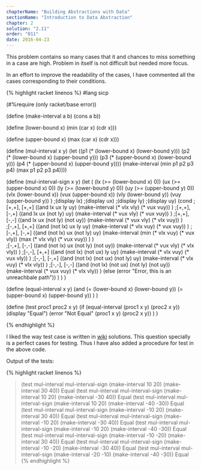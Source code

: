 ```yaml
---
chapterName: "Building Abstractions with Data"
sectionName: "Introduction to Data Abstraction"
chapter: 2
solution: "2.11"
order: "011"
date: 2016-04-23
---
```


This problem contains so many cases that it and chances to miss something in a case are high. Problem in itself is not difficult but 
needed more focus.

In an effort to improve the readability of the cases, I have commented all the cases corresponding to their conditions.

{% highlight racket linenos %}
#lang sicp

(#%require (only racket/base error))

(define (make-interval a b) (cons a b))

(define (lower-bound x) (min (car x) (cdr x)))

(define (upper-bound x) (max (car x) (cdr x)))

(define (mul-interval x y)
  (let ((p1 (* (lower-bound x) (lower-bound y)))
        (p2 (* (lower-bound x) (upper-bound y)))
        (p3 (* (upper-bound x) (lower-bound y)))
        (p4 (* (upper-bound x) (upper-bound y))))
    (make-interval (min p1 p2 p3 p4)
                   (max p1 p2 p3 p4))))

(define (mul-interval-sign x y)
   (let (
          (lx (>= (lower-bound x) 0))
          (ux (>= (upper-bound x) 0))
          (ly (>= (lower-bound y) 0))
          (uy (>= (upper-bound y) 0))
          (vlx (lower-bound x))
          (vux (upper-bound x))
          (vly (lower-bound y))
          (vuy (upper-bound y))
        )
        ;(display lx)
        ;(display ux)
        ;(display ly)
        ;(display uy)
        (cond
               ;[+,+], [+,+] 
               ((and lx ux ly uy)
                                 (make-interval (* vlx vly) (* vux vuy))
               )
               ;[+,+], [-,+] 
               ((and lx ux (not ly) uy)
                                 (make-interval (* vux vly) (* vux vuy))
               )
               ;[+,+], [-,-]
               ((and lx ux (not ly) (not uy))
                                 (make-interval (* vux vly) (* vlx vuy))
               )                
               ;[-,+], [+,+] 
               ((and (not lx) ux ly uy)
                                 (make-interval (* vlx vuy) (* vux vuy))
               )
               ;[-,+], [-,+] 
               ((and (not lx) ux (not ly) uy)
                                 (make-interval (min (* vlx vuy) (* vux vly))
                                                (max (* vlx vly) (* vux vuy))
                                 )
               )                  
               ;[-,+], [-,-]
               ((and (not lx) ux (not ly) (not uy))
                                 (make-interval (* vux vly) (* vlx vly))
               )
               ;[-,-], [+,+] 
               ((and (not lx) (not ux) ly uy)
                                 (make-interval (* vlx vuy) (* vux vly))
               )
               ;[-,-], [-,+] 
               ((and (not lx) (not ux) (not ly) uy)
                                 (make-interval (* vlx vuy) (* vlx vly))
               )
               ;[-,-], [-,-]
               ((and (not lx) (not ux) (not ly) (not uy))          
                                 (make-interval (* vux vuy) (* vlx vly))
               )
               (else (error "Error, this is an unreachbale path"))
         )
    )
)  

(define (equal-interval x y)
       (and (= (lower-bound x) (lower-bound y))
            (= (upper-bound x) (upper-bound y))
       )
)
     
(define (test proc1 proc2 x y)
     (if (equal-interval (proc1 x y) (proc2 x y))        
         (display "Equal")
         (error "Not Equal" (proc1 x y) (proc2 x y))
     )
)  

{% endhighlight %}

I liked the way test case is written in [wiki][wiki] solutions. This question specially is a perfect cases for testing. Thus I have also added
a procedure for test in the above code.

Output of the tests:

{% highlight racket linenos %}
> (test mul-interval mul-interval-sign 
        (make-interval 10 20) (make-interval 30 40))
Equal
> (test mul-interval mul-interval-sign 
        (make-interval 10 20) (make-interval -30 40))
Equal
> (test mul-interval mul-interval-sign 
        (make-interval 10 20) (make-interval -40 -30))
Equal
> (test mul-interval mul-interval-sign 
        (make-interval -10 20) (make-interval 30 40))
Equal
> (test mul-interval mul-interval-sign 
        (make-interval -10 20) (make-interval -30 40))
Equal
> (test mul-interval mul-interval-sign 
        (make-interval -10 20) (make-interval -40 -30))
Equal
> (test mul-interval mul-interval-sign 
        (make-interval -10 -20) (make-interval 30 40))
Equal
> (test mul-interval mul-interval-sign 
        (make-interval -10 -20) (make-interval -30 40))
Equal
> (test mul-interval mul-interval-sign 
        (make-interval -20 -10) (make-interval -40 -30))
Equal
{% endhighlight %}

[wiki]: http://community.schemewiki.org/?sicp-ex-2.11